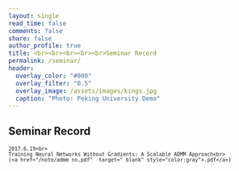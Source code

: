 ```yaml
---
layout: single
read_time: false
comments: false
share: false
author_profile: true
title: <br><br><br><br><br>Seminar Record
permalink: /seminar/
header:
  overlay_color: "#000"
  overlay_filter: "0.5"
  overlay_image: /assets/images/kings.jpg
  caption: "Photo: Peking University Demo"
---
```



## Seminar Record

> <small>
    2017.6.19<br>
    Training Neural Networks Without Gradients: A Scalable ADMM Approach<br>
    (<a href="/note/admm_nn.pdf"  target="_blank" style="color:gray">.pdf</a>)
</small>


